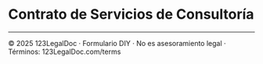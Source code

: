 # Contrato de Servicios de Consultoría

---
© 2025 123LegalDoc · Formulario DIY · No es asesoramiento legal · Términos: 123LegalDoc.com/terms
